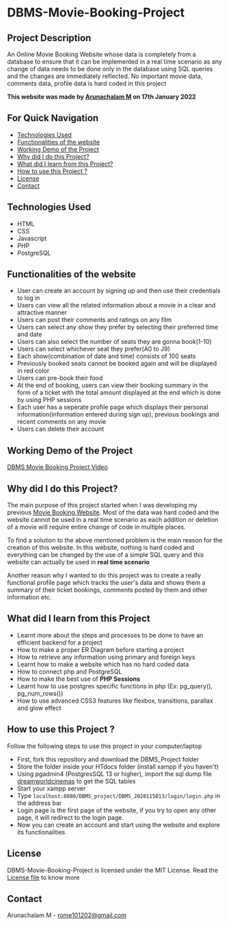 # **DBMS-Movie-Booking-Project**
## Project Description
An Online Movie Booking Website whose data is completely from a database to ensure that it can be implemented in a real time scenario as any change of data needs to be done only in the database using SQL queries and the changes are immediately reflected. No important movie data, comments data, profile data is hard coded in this project

**This website was made by [Arunachalam M](https://github.com/ArunachalamM101202) on 17th January 2022**

## For Quick Navigation
- [Technologies Used](#tech)
- [Functionalities of the website](#func)
- [Working Demo of the Project](#demo)
- [Why did I do this Project?](#why)
- [What did I learn from this Project?](#learn)
- [How to use this Project ?](#use)
- [License](#lic)
- [Contact](#con)

## Technologies Used <a id="tech"></a>
- HTML
- CSS
- Javascript
- PHP
- PostgreSQL

## Functionalities of the website  <a id="func"></a>
- User can create an account by signing up and then use their credentials to log in
- Users can view all the related information about a movie in a clear and attractive manner
- Users can post their comments and ratings on any film
- Users can select any show they prefer by selecting their preferred time and date
- Users can also select the number of seats they are gonna book(1-10)
- Users can select whichever seat they prefer(A0 to J9)
- Each show(combination of date and time) consists of 100 seats
- Previously booked seats cannot be booked again and will be displayed in red color
- Users can pre-book their food
- At the end of booking, users can view their booking summary in the form of a ticket with the total amount displayed at the end which is done by using PHP sessions
- Each user has a seperate profile page which displays their personal information(information entered during sign up), previous bookings and recent comments on any movie
- Users can delete their account

## Working Demo of the Project <a id="demo"></a>
[DBMS Movie Booking Project Video](https://drive.google.com/file/d/12NqGfKC7Fb5VyH9Puu_yksZO9H_8hLAg/view?usp=sharing)

## Why did I do this Project?  <a id="why"></a>
The main purpose of this project started when I was developing my previous [Movie Booking Website](https://github.com/ArunachalamM101202/Movie-Booking-Website). Most of the data was hard coded and the website cannot be used in a real time scenario as each addition or deletion of a movie will require entire change of code in multiple places.

To find a solution to the above mentioned problem is the main reason for the creation of this website. In this website, nothing is hard coded and everything can be changed by the use of a simple SQL query and this website can actually be used in **real time scenario**

Another reason why I wanted to do this project was to create a really functional profile page which tracks the user's data and shows them a summary of their ticket bookings, comments posted by them and other information etc.

## What did I learn from this Project <a id="learn"></a>
- Learnt more about the steps and processes to be done to have an efficient backend for a project
- How to make a proper ER Diagram before starting a project
- How to retrieve any information using primary and foreign keys
- Learnt how to make a website which has no hard coded data
- How to connect php and PostgreSQL
- How to make the best use of **PHP Sessions**
- Learnt how to use postgres specific functions in php (Ex: pg_query(), pg_num_rows())
- How to use advanced CSS3 features like flexbox, transitions, parallax and glow effect

## How to use this Project ? <a id="use"></a>

Follow the following steps to use this project in your computer/laptop

* First, fork this repository and download the DBMS_Project folder
* Store the folder inside your HTdocs folder (install xampp if you haven't)
* Using pgadmin4 (PostgresSQL 13 or higher), import the sql dump file [dreamworldcinemas](https://github.com/ArunachalamM101202/DBMS-Movie-Booking-Project/blob/main/DBMS_project/dreamworldcinemas) to get the SQL tables
* Start your xampp server
* Type ```localhost:8080/DBMS_project/DBMS_2020115013/login/login.php``` in the address bar
* Login page is the first page of the website, if you try to open any other page, it will redirect to the login page.
* Now you can create an account and start using the website and explore its functionalities

## License <a id="lic"></a>
DBMS-Movie-Booking-Project is licensed under the MIT License. Read the [License file](https://github.com/ArunachalamM101202/DBMS-Movie-Booking-Project/blob/main/LICENSE) to know more

## Contact <a id="con"></a>
Arunachalam M - rome101202@gmail.com

